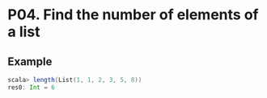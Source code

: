 # P04. Find the number of elements of a list

## Example

``` scala
scala> length(List(1, 1, 2, 3, 5, 8))
res0: Int = 6
```
